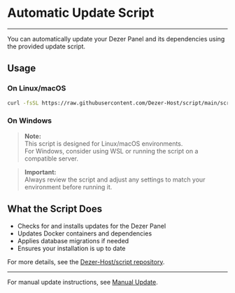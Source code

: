# Automatic Update Script

---

You can automatically update your Dezer Panel and its dependencies using the provided update script.

## Usage

### On Linux/macOS

```sh
curl -fsSL https://raw.githubusercontent.com/Dezer-Host/script/main/script.sh -o /tmp/dx.sh && bash /tmp/dx.sh
```

### On Windows

> **Note:**  
> This script is designed for Linux/macOS environments.  
> For Windows, consider using WSL or running the script on a compatible server.

> **Important:**  
> Always review the script and adjust any settings to match your environment before running it.

## What the Script Does

- Checks for and installs updates for the Dezer Panel
- Updates Docker containers and dependencies
- Applies database migrations if needed
- Ensures your installation is up to date

For more details, see the [Dezer-Host/script repository](https://github.com/Dezer-Host/script).

---

For manual update instructions, see [Manual Update](./manual.md).
